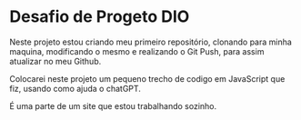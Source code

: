 # Desafio de Progeto DIO
Neste projeto estou criando meu primeiro repositório, clonando para minha maquina, modificando o mesmo e realizando o Git Push, para assim atualizar no meu Github.

Colocarei neste projeto um pequeno trecho de codigo em JavaScript que fiz, usando como ajuda o chatGPT.

É uma parte de um site que estou trabalhando sozinho.
